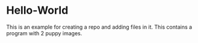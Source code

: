 # Hello-World
This is an example for creating a repo and adding files in it.
This contains a program with 2 puppy images. 
